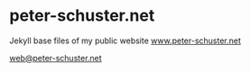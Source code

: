 # peter-schuster.net

Jekyll base files of my public website www.peter-schuster.net

web@peter-schuster.net